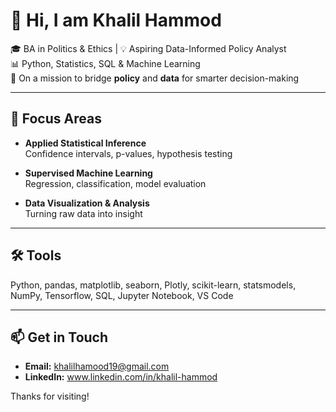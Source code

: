 # 👋 Hi, I am Khalil Hammod

🎓 BA in Politics & Ethics | 💡 Aspiring Data-Informed Policy Analyst  
📊 Python, Statistics, SQL & Machine Learning  
🎯 On a mission to bridge **policy** and **data** for smarter decision-making

---

## 🔎 Focus Areas

- **Applied Statistical Inference**  
  Confidence intervals, p-values, hypothesis testing

- **Supervised Machine Learning**  
  Regression, classification, model evaluation

- **Data Visualization & Analysis**  
  Turning raw data into insight

---

## 🛠️ Tools

Python, pandas, matplotlib, seaborn, Plotly, scikit-learn, statsmodels, NumPy, Tensorflow, SQL, Jupyter Notebook, VS Code

---

## 📫 Get in Touch

- **Email:** khalilhamood19@gmail.com  
- **LinkedIn:** www.linkedin.com/in/khalil-hammod

Thanks for visiting!
